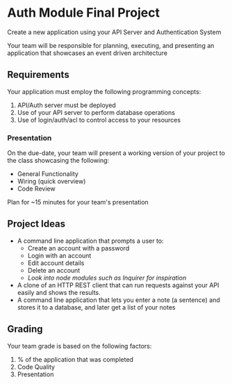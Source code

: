 # Auth Module Final Project

Create a new application using your API Server and Authentication System

Your team will be responsible for planning, executing, and presenting an application that showcases an event driven architecture

## Requirements

Your application must employ the following programming concepts:

1. API/Auth server must be deployed
1. Use of your API server to perform database operations
1. Use of login/auth/acl to control access to your resources

### Presentation

On the due-date, your team will present a working version of your project to the class showcasing the following:

- General Functionality
- Wiring (quick overview)
- Code Review

Plan for ~15 minutes for your team's presentation

## Project Ideas

- A command line application that prompts a user to:
  - Create an account with a password
  - Login with an account
  - Edit account details
  - Delete an account
  - *Look into node modules such as Inquirer for inspiration*
- A clone of an HTTP REST client that can run requests against your API easily and shows the results.
- A command line application that lets you enter a note (a sentence) and stores it to a database, and later get a list of your notes

## Grading

Your team grade is based on the following factors:

1. % of the application that was completed
1. Code Quality
1. Presentation
